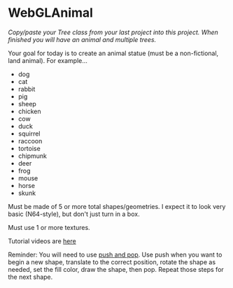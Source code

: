 # WebGLAnimal

*Copy/paste your Tree class from your last project into this project. When finished you will have an animal and multiple trees.*

Your goal for today is to create an animal statue (must be a non-fictional, land animal). For example...

- dog
- cat
- rabbit
- pig
- sheep
- chicken
- cow
- duck
- squirrel
- raccoon
- tortoise
- chipmunk
- deer
- frog
- mouse
- horse
- skunk

Must be made of 5 or more total shapes/geometries. I expect it to look very basic (N64-style), but don't just turn in a box.

Must use 1 or more textures.

Tutorial videos are [here](https://drive.google.com/open?id=104JGFnCCfeQJa5dEkm0Tyrj25R7mVwEM)

Reminder: You will need to use [push and pop](https://p5js.org/reference/#/p5/push). Use push when you want to begin a new shape, translate to the correct position, rotate the shape as needed, set the fill color, draw the shape, then pop. Repeat those steps for the next shape.
  
  